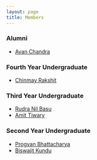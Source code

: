```yaml
---
layout: page
title: Members
---
```


### Alumni

* [Ayan Chandra](https://ayanc18.github.io/)

### Fourth Year Undergraduate
* [Chinmay Rakshit](https://github.com/deathcod)

### Third Year Undergraduate
* [Rudra Nil Basu](http://rudranilbasu.github.io/)
* [Amit Tiwary](https://github.com/amitiwary999)

### Second Year Undergraduate
* [Progyan Bhattacharya](http://www.codeprogyan.me)
* [Biswajit Kundu](https://www.facebook.com/biswajit.kundu.29)

<!--
![mem_1](/images/members/rudra.png)
[Rudra Nil Basu](http://rudranilbasu.github.io/)

![mem_2](https://avatars3.githubusercontent.com/u/14003244?v=3&s=400)
[Amit Tiwary](https://github.com/amitiwary999)

### Second Year Undergraduate

![mem 3](/images/members/pg.png)
[Progyan Bhattacharya](http://codeprogyan.me/)
-->
